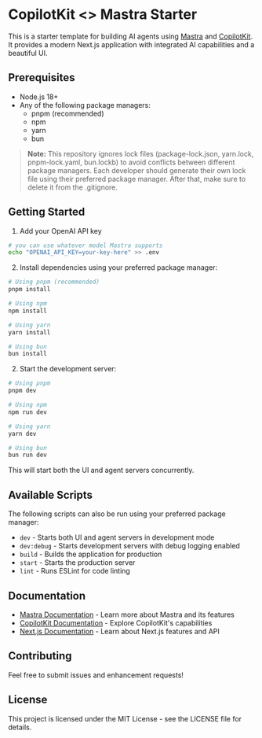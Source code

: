 # CopilotKit <> Mastra Starter

This is a starter template for building AI agents using [Mastra](https://mastra.ai) and [CopilotKit](https://copilotkit.ai). It provides a modern Next.js application with integrated AI capabilities and a beautiful UI.

## Prerequisites

- Node.js 18+ 
- Any of the following package managers:
  - pnpm (recommended)
  - npm
  - yarn
  - bun

> **Note:** This repository ignores lock files (package-lock.json, yarn.lock, pnpm-lock.yaml, bun.lockb) to avoid conflicts between different package managers. Each developer should generate their own lock file using their preferred package manager. After that, make sure to delete it from the .gitignore.

## Getting Started

1. Add your OpenAI API key
```bash
# you can use whatever model Mastra supports
echo "OPENAI_API_KEY=your-key-here" >> .env
```

2. Install dependencies using your preferred package manager:
```bash
# Using pnpm (recommended)
pnpm install

# Using npm
npm install

# Using yarn
yarn install

# Using bun
bun install
```

2. Start the development server:
```bash
# Using pnpm
pnpm dev

# Using npm
npm run dev

# Using yarn
yarn dev

# Using bun
bun run dev
```

This will start both the UI and agent servers concurrently.

## Available Scripts
The following scripts can also be run using your preferred package manager:
- `dev` - Starts both UI and agent servers in development mode
- `dev:debug` - Starts development servers with debug logging enabled
- `build` - Builds the application for production
- `start` - Starts the production server
- `lint` - Runs ESLint for code linting

## Documentation

- [Mastra Documentation](https://mastra.ai/en/docs) - Learn more about Mastra and its features
- [CopilotKit Documentation](https://docs.copilotkit.ai) - Explore CopilotKit's capabilities
- [Next.js Documentation](https://nextjs.org/docs) - Learn about Next.js features and API

## Contributing

Feel free to submit issues and enhancement requests!

## License

This project is licensed under the MIT License - see the LICENSE file for details.